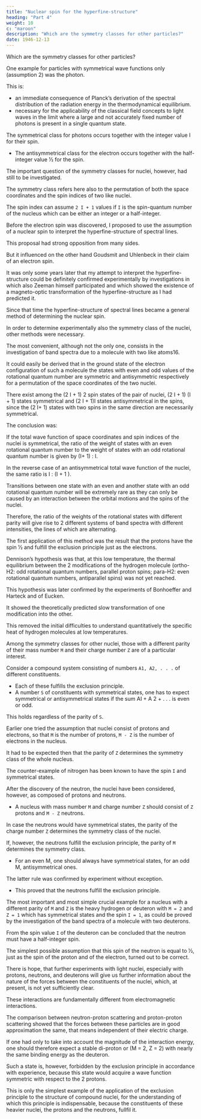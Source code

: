 ```yaml
---
title: "Nuclear spin for the hyperfine-structure"
heading: "Part 4"
weight: 10
c: "maroon"
description: "Which are the symmetry classes for other particles?"
date: 1946-12-13
---
```



Which are the symmetry classes for other particles?

One example for particles with symmetrical wave functions only (assumption 2) was the photon. 

 <!-- already known long ago, namely the photons.  -->

This is:
- an immediate consequence of Planck’s derivation of the spectral distribution of the radiation energy in the thermodynamical equilibrium.
- necessary for the applicability of the classical field concepts to light waves in the limit where a large and not accurately fixed number of photons is present in a single quantum state.

The symmetrical class for photons occurs together with the integer value I for their spin.
- The antisymmetrical class for the electron occurs together with the half-integer value 1⁄2 for the spin.

The important question of the symmetry classes for nuclei, however, had still to be investigated.

The symmetry class refers here also to the permutation of both the space coordinates and the spin indices of two like nuclei.

The spin index can assume `2 I + 1` values if `I` is the spin-quantum number of the nucleus which can be either an integer or a half-integer.

<!-- I may include the historical remark that already in 1924,  -->

Before the electron spin was discovered, I proposed to use the assumption of a nuclear spin to interpret the hyperfine-structure of spectral lines.

This proposal had strong opposition from many sides.

But it influenced on the other hand Goudsmit and Uhlenbeck in their claim of an electron spin.

It was only some years later that my attempt to interpret the hyperfine-structure could be definitely confirmed experimentally by investigations in which also Zeeman himself participated and which showed the existence of a magneto-optic transformation of the hyperfine-structure as I had predicted it.

Since that time the hyperfine-structure of spectral lines became a general method of determining the nuclear spin.

In order to determine experimentally also the symmetry class of the nuclei, other methods were necessary. 

The most convenient, although not the only one, consists in the investigation of band spectra due to a molecule with two like atoms16.

It could easily be derived that in the ground state of the electron configuration of such a molecule the states with even and odd values of the rotational quantum number are symmetric and antisymmetric respectively for a permutation of the space coordinates of the two nuclei.

There exist among the (2 I + 1) 2 spin states of the pair of nuclei, (2 I + 1) (I + 1) states symmetrical and (2 I + 1)I states antisymmetrical in the spins, since the (2 I+ 1) states with two spins in the same direction are necessarily symmetrical.

The conclusion was: 

If the total wave function of space coordinates and spin indices of the nuclei is symmetrical, the ratio of the weight of states with an even rotational quantum number to the weight of states with an odd rotational quantum number is given by (I+ 1) : I. 

In the reverse case of an antisymmetrical total wave function of the nuclei, the same ratio is I : (I + 1 ).

Transitions between one state with an even and another state with an odd rotational quantum number will be extremely rare as they can only be caused by an interaction between the orbital motions and the spins of the nuclei.

Therefore, the ratio of the weights of the rotational states with different parity will give rise to 2 different systems of band spectra with different intensities, the lines of which are alternating.

The first application of this method was the result that the protons have the spin 1⁄2 and fulfill the exclusion principle just as the electrons. 


Dennison’s hypothesis was that, at this low temperature, the thermal equilibrium between the 2 modifications of the hydrogen molecule (ortho-H2: odd rotational quantum numbers, parallel proton spins; para-H2: even rotational quantum numbers, antiparallel spins) was not yet reached.

This hypothesis was later confirmed by the experiments of Bonhoeffer and Harteck and of Eucken.

It showed the theoretically predicted slow transformation of one modification into the other.

This removed the initial difficulties to understand quantitatively the specific heat of hydrogen molecules at low temperatures.

Among the symmetry classes for other nuclei, those with a different parity of their mass number `M` and their charge number `Z` are of a particular interest.

Consider a compound system consisting of numbers `A1, A2, . . .` of different constituents.
- Each of these fulfills the exclusion principle.
- A number `S` of constituents with symmetrical states, one has to expect symmetrical or antisymmetrical states if the sum AI + A 2 + . . . is even or odd.

This holds regardless of the parity of `S`. 

Earlier one tried the assumption that nuclei consist of protons and electrons, so that `M` is the number of protons, `M - Z` is the number of electrons in the nucleus.

It had to be expected then that the parity of `Z` determines the symmetry class of the whole nucleus.

The counter-example of nitrogen has been known to have the spin `I` and symmetrical states.

After the discovery of the neutron, the nuclei have been considered, however, as composed of protons and neutrons.
- A nucleus with mass number `M` and charge number `Z` should consist of `Z` protons and `M - Z` neutrons.

In case the neutrons would have symmetrical states, the parity of the charge number `Z` determines the symmetry class of the nuclei. 

If, however, the neutrons fulfill the exclusion principle, the parity of `M` determines the symmetry class. 
- For an even M, one should always have symmetrical states, for an odd M, antisymmetrical ones.

The latter rule was confirmed by experiment without exception.
- This proved that the neutrons fulfill the exclusion principle.

The most important and most simple crucial example for a nucleus with a different parity of `M` and `Z` is the heavy hydrogen or deuteron with `M = 2` and `Z = 1` which has symmetrical states and the spin `I = 1`, as could be proved by the investigation of the band spectra of a molecule with two deuterons.

From the spin value `I` of the deuteron can be concluded that the neutron must have a half-integer spin.

The simplest possible assumption that this spin of the neutron is equal to 1⁄2, just as the spin of the proton and of the electron, turned out to be correct.

There is hope, that further experiments with light nuclei, especially with protons, neutrons, and deuterons will give us further information about the nature of the forces between the constituents of the nuclei, which, at present, is not yet sufficiently clear.

These interactions are fundamentally different from electromagnetic interactions. 

The comparison between neutron-proton scattering and proton-proton scattering showed that the forces between these particles are in good approximation the same, that means independent of their electric charge.

If one had only to take into account the magnitude of the interaction energy, one should therefore expect a stable di-proton or (M = 2, Z = 2) with nearly the same binding energy as the deuteron.

Such a state is, however, forbidden by the exclusion principle in accordance with experience, because this state would acquire a wave function symmetric with respect to the 2 protons.

This is only the simplest example of the application of the exclusion principle to the structure of compound nuclei, for the understanding of which this principle is indispensable, because the constituents of these heavier nuclei, the protons and the neutrons, fullfil it.

<!-- In order to prepare for the discussion of more fundamental questions, we want to stress here a law of Nature which is generally valid, namely,  -->
